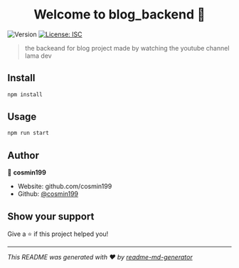 <h1 align="center">Welcome to blog_backend 👋</h1>
<p>
  <img alt="Version" src="https://img.shields.io/badge/version-1.0.0-blue.svg?cacheSeconds=2592000" />
  <a href="#" target="_blank">
    <img alt="License: ISC" src="https://img.shields.io/badge/License-ISC-yellow.svg" />
  </a>
</p>

>  the backeand for blog project made by watching the youtube channel lama dev

## Install

```sh
npm install
```

## Usage

```sh
npm run start
```

## Author

👤 **cosmin199**

* Website: github.com/cosmin199
* Github: [@cosmin199](https://github.com/cosmin199)

## Show your support

Give a ⭐️ if this project helped you!

***
_This README was generated with ❤️ by [readme-md-generator](https://github.com/kefranabg/readme-md-generator)_